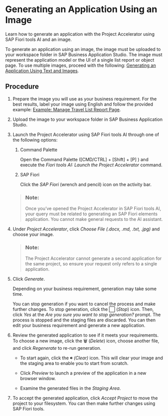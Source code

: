 <!-- loio39193dfef3654ded850d39e7008e77d3 -->

<link rel="stylesheet" type="text/css" href="css/sap-icons.css"/>

# Generating an Application Using an Image

Learn how to generate an application with the Project Accelerator using SAP Fiori tools AI and an image.

To generate an application using an image, the image must be uploaded to your workspace folder in SAP Business Application Studio. The image must represent the application model or the UI of a single list report or object page. To use multiple images, proceed with the following: [Generating an Application Using Text and Images](generating-an-application-using-text-and-images-5dd43dc.md).



<a name="loio39193dfef3654ded850d39e7008e77d3__section_dbw_jbt_51c"/>

## Procedure

1.  Prepare the image you will use as your business requirement. For the best results, label your image using English and follow the provided example: [Example: Manage Travel List Report Page](example-manage-travel-list-report-page-480d33c.md).
2.  Upload the image to your workspace folder in SAP Business Application Studio.

3.  Launch the Project Accelerator using SAP Fiori tools AI through one of the following options:

    1.  Command Palette

        Open the Command Palette \([CMD/CTRL\] + [Shift\] + [P\] \) and execute the *Fiori tools AI: Launch the Project Accelerator* command.

    2.  SAP Fiori

        Click the *SAP Fiori* \(wrench and pencil\) icon on the activity bar.


    > ### Note:  
    > Once you’ve opened the Project Accelerator in SAP Fiori tools AI, your query must be related to generating an SAP Fiori elements application. You cannot make general requests to the AI assistant.

4.  Under *Project Accelerator*, click *Choose File \(.docx, .md, .txt, .jpg\)* and choose your image.

    > ### Note:  
    > The Project Accelerator cannot generate a second application for the same project, so ensure your request only refers to a single application.

5.  Click *Generate*.

    Depending on your business requirement, generation may take some time.

    You can stop generation if you want to cancel the process and make further changes. To stop generation, click the :white_large_square: \(*Stop*\) icon. Then, click *Yes* at the *Are you sure you want to stop generation?* prompt. The process is stopped and the staging files are discarded. You can then edit your business requirement and generate a new application.

6.  Review the generated application to see if it meets your requirements. To choose a new image, click the :wastebasket: \(*Delete*\) icon, choose another file, and click *Regenerate* to re-run generation.
    -   To start again, click the <span class="SAP-icons-TNT-V3"></span> *\(Clear\)* icon. This will clear your image and the staging area to enable you to start from scratch.
    -   Click *Preview* to launch a preview of the application in a new browser window.

    -   Examine the generated files in the *Staging Area*.

7.  To accept the generated application, click *Accept Project* to move the project to your filesystem. You can then make further changes using SAP Fiori tools.


